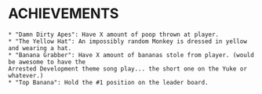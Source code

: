 ACHIEVEMENTS
============

    * "Damn Dirty Apes": Have X amount of poop thrown at player.
    * "The Yellow Hat": An impossibly random Monkey is dressed in yellow and wearing a hat.
    * "Banana Grabber": Have X amount of bananas stole from player. (would be awesome to have the
    Arrested Development theme song play... the short one on the Yuke or whatever.)
    * "Top Banana": Hold the #1 position on the leader board.